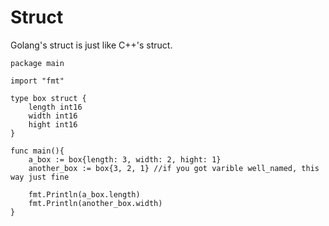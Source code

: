 # Struct

Golang's struct is just like C++'s struct.

```text
package main

import "fmt"

type box struct {
    length int16
    width int16
    hight int16
}

func main(){
    a_box := box{length: 3, width: 2, hight: 1}
    another_box := box{3, 2, 1} //if you got varible well_named, this way just fine

    fmt.Println(a_box.length)
    fmt.Println(another_box.width)
}
```

